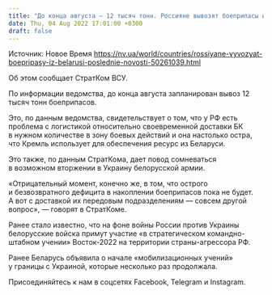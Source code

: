 ```yaml
---
title: "До конца августа — 12 тысяч тонн. Россияне вывозят боеприпасы из Беларуси"
date: Thu, 04 Aug 2022 17:01:00 +0300
draft: false
---
```

Источник: Новое Время https://nv.ua/world/countries/rossiyane-vyvozyat-boepripasy-iz-belarusi-poslednie-novosti-50261039.html


 Об этом сообщает СтратКом ВСУ.

По информации ведомства, до конца августа запланирован вывоз 12 тысяч тонн боеприпасов.

Это, по данным ведомства, свидетельствует о том, что у РФ есть проблема с логистикой относительно своевременной доставки БК в нужном количестве в зону боевых действий и она настолько остра, что Кремль использует для обеспечения ресурс из Беларуси.

Это также, по данным СтратКома, дает повод сомневаться в возможном вторжении в Украину белорусской армии.

«Отрицательный момент, конечно же, в том, что острого и безвозвратного дефицита в накоплении боеприпасов пока не будет. А вот с доставкой их передовым подразделениям — совсем другой вопрос», — говорят в СтратКоме.

 Ранее стало известно, что на фоне войны России против Украины белорусские войска примут участие «в стратегическом командно-штабном учении» Восток-2022 на территории страны-агрессора РФ.

 Ранее Беларусь объявила о начале «мобилизационных учений» у границы с Украиной, которые несколько раз продолжала.

Присоединяйтесь к нам в соцсетях Facebook, Telegram и Instagram.
